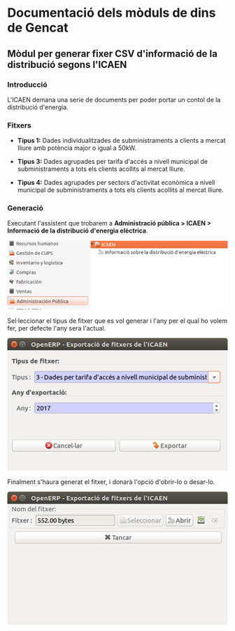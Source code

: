 # Documentació dels mòduls de dins de Gencat

## Mòdul per generar fixer CSV d'informació de la distribució segons l'ICAEN

### Introducció

L'ICAEN demana una serie de documents per poder portar un contol de la
distribució d'energia.


### Fitxers

* **Tipus 1:** Dades individualitzades de subministraments a clients a mercat
lliure amb potència major o igual a 50kW.

* **Tipus 3:** Dades agrupades per tarifa d'accés a nivell municipal de
subministraments a tots els clients acollits al mercat lliure.

* **Tipus 4:** Dades agrupades per sectors d'activitat econòmica a nivell
municipal de subministraments a tots els clients acollits al mercat lliure.


### Generació

Executant l'assistent que trobarem a
**Administració pública > ICAEN > Informació de la distribució d'energia
elèctrica**.

![](../_static/adm-pub/icaen/icaen_1.png)

Sel·leccionar el tipus de fitxer que es vol generar i l'any
per el qual ho volem fer, per defecte l'any sera l'actual.

![](../_static/adm-pub/icaen/icaen_2.png)

Finalment s'haura generat el fitxer, i donarà l'opció d'obrir-lo o desar-lo.

![](../_static/adm-pub/icaen/icaen_3.png)
